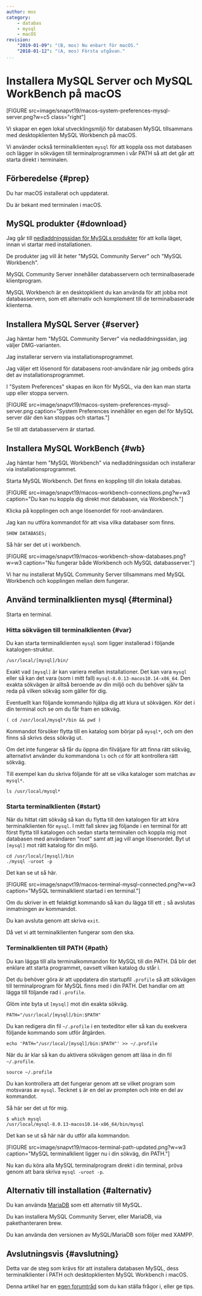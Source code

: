 ```yaml
---
author: mos
category:
    - databas
    - mysql
    - macOS
revision:
    "2019-01-09": "(B, mos) Nu enbart för macOS."
    "2018-01-12": "(A, mos) Första utgåvan."
...
```

Installera MySQL Server och MySQL WorkBench på macOS
==================================

[FIGURE src=image/snapvt19/macos-system-preferences-mysql-server.png?w=c5 class="right"]

Vi skapar en egen lokal utvecklingsmiljö för databasen MySQL tillsammans med desktopklienten MySQL Workbench på macOS.

Vi använder också terminalklienten `mysql` för att koppla oss mot databasen och lägger in sökvägen till terminalprogrammen i vår PATH så att det går att starta direkt i terminalen.

<!--more-->



Förberedelse {#prep}
--------------------------------------

Du har macOS installerat och uppdaterat.

Du är bekant med terminalen i macOS.



MySQL produkter {#download}
--------------------------------------

Jag går till [nedladdningssidan för MySQLs produkter](https://dev.mysql.com/downloads/) för att kolla läget, innan vi startar med installationen.

De produkter jag vill åt heter "MySQL Community Server" och "MySQL Workbench". 

MySQL Community Server innehåller databasservern och terminalbaserade klientprogram.

MySQL Workbench är en desktopklient du kan använda för att jobba mot databasservern, som ett alternativ och komplement till de terminalbaserade klienterna.



Installera MySQL Server {#server}
--------------------------------------

Jag hämtar hem "MySQL Community Server" via nedladdningssidan, jag väljer DMG-varianten.

Jag installerar servern via installationsprogrammet.

Jag väljer ett lösenord för databasens root-användare när jag ombeds göra det av installationsprogrammet.

I "System Preferences" skapas en ikon för MySQL, via den kan man starta upp eller stoppa servern.

[FIGURE src=image/snapvt19/macos-system-preferences-mysql-server.png caption="System Preferences innehåller en egen del för MySQL server där den kan stoppas och startas."]

Se till att databasservern är startad.



Installera MySQL WorkBench {#wb}
--------------------------------------

Jag hämtar hem "MySQL Workbench" via nedladdningssidan och installerar via installationsprogrammet.

Starta MySQL Workbench. Det finns en koppling till din lokala databas.

[FIGURE src=image/snapvt19/macos-workbench-connections.png?w=w3 caption="Du kan nu koppla dig direkt mot databasen, via Workbench."]

Klicka på kopplingen och ange lösenordet för root-användaren.

Jag kan nu utföra kommandot för att visa vilka databaser som finns.

```
SHOW DATABASES;
```

Så här ser det ut i workbench.

[FIGURE src=image/snapvt19/macos-workbench-show-databases.png?w=w3 caption="Nu fungerar både Workbench och MySQL databasserver."]

Vi har nu installerat MySQL Community Server tillsammans med MySQL Workbench och kopplingen mellan dem fungerar.



Använd terminalklienten mysql {#terminal}
--------------------------------------

Starta en terminal.



### Hitta sökvägen till terminalklienten {#var}

Du kan starta terminalklienten `mysql` som ligger installerad i följande katalogen-struktur.

```text
/usr/local/[mysql]/bin/
```

Exakt vad `[mysql]` är kan variera mellan installationer. Det kan vara `mysql` eller så kan det vara (som i mitt fall) `mysql-8.0.13-macos10.14-x86_64`. Den exakta sökvägen är alltså beroende av din miljö och du behöver själv ta reda på vilken sökväg som gäller för dig.

Eventuellt kan följande kommando hjälpa dig att klura ut sökvägen. Kör det i din terminal och se om du får fram en sökväg.

```text
( cd /usr/local/mysql*/bin && pwd )
```

Kommandot försöker flytta till en katalog som börjar på `mysql*`, och om den finns så skrivs dess sökväg ut.

Om det inte fungerar så får du öppna din filväljare för att finna rätt sökväg, alternativt använder du kommandona `ls` och `cd` för att kontrollera rätt sökväg. 

Till exempel kan du skriva följande för att se vilka kataloger som matchas av `mysql*`.

```text
ls /usr/local/mysql*
```



### Starta terminalklienten {#start}

När du hittat rätt sökväg så kan du flytta till den katalogen för att köra terminalklienten för `mysql`. I mitt fall skrev jag följande i en terminal för att först flytta till katalogen och sedan starta terminalen och koppla mig mot databasen med användaren "root" samt att jag vill ange lösenordet. Byt ut `[mysql]` mot rätt katalog för din miljö.

```text
cd /usr/local/[mysql]/bin
./mysql -uroot -p
```

Det kan se ut så här.

[FIGURE src=image/snapvt19/macos-terminal-mysql-connected.png?w=w3 caption="MySQL terminalklient startad i en terminal."]

Om du skriver in ett felaktigt kommando så kan du lägga till ett `;` så avslutas inmatningen av kommandot.

Du kan avsluta genom att skriva `exit`.

Då vet vi att terminalklienten fungerar som den ska.



### Terminalklienten till PATH {#path}

Du kan lägga till alla terminalkommandon för MySQL till din PATH. Då blir det enklare att starta programmet, oavsett vilken katalog du står i.

Det du behöver göra är att uppdatera din startupfil `.profile` så att sökvägen till terminalprogram för MySQL finns med i din PATH. Det handlar om att lägga till följande rad i `.profile`.

Glöm inte byta ut `[mysql]` mot din exakta sökväg.

```text
PATH="/usr/local/[mysql]/bin:$PATH"
```

Du kan redigera din fil `~/.profile` i en texteditor eller så kan du exekvera följande kommando som utför åtgärden.

```text
echo 'PATH="/usr/local/[mysql]/bin:$PATH"' >> ~/.profile
```

När du är klar så kan du aktivera sökvägen genom att läsa in din fil `~/.profile`.

```text
source ~/.profile
```

Du kan kontrollera att det fungerar genom att se vilket program som motsvaras av `mysql`. Tecknet `$` är en del av prompten och inte en del av kommandot.

Så här ser det ut för mig.

```text
$ which mysql
/usr/local/mysql-8.0.13-macos10.14-x86_64/bin/mysql
```

Det kan se ut så här när du utför alla kommandon.

[FIGURE src=image/snapvt19/macos-terminal-path-updated.png?w=w3 caption="MySQL terminalklient ligger nu i din sökväg, din PATH."]

Nu kan du köra alla MySQL terminalprogram direkt i din terminal, pröva genom att bara skriva `mysql -uroot -p`.



Alternativ till installation {#alternativ}
--------------------------------------

Du kan använda [MariaDB](https://mariadb.org/download/) som ett alternativ till MySQL.

Du kan installera MySQL Community Server, eller MariaDB, via pakethanteraren brew.

Du kan använda den versionen av MySQL/MariaDB som följer med XAMPP.



Avslutningsvis {#avslutning}
--------------------------------------

Detta var de steg som krävs för att installera databasen MySQL, dess terminalklienter i PATH och desktopklienten MySQL Workbench i macOS.

Denna artikel har en [egen forumtråd](t/8170) som du kan ställa frågor i, eller ge tips.
